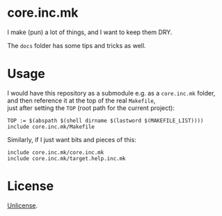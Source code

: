 # core.inc.mk

I make (pun) a lot of things, and I want to keep them DRY.

The `docs` folder has some tips and tricks as well.

# Usage

I would have this repository as a submodule e.g. as a `core.inc.mk` folder,  
and then reference it at the top of the real `Makefile`,  
just after setting the `TOP` (root path for the current project):

```make
TOP := $(abspath $(shell dirname $(lastword $(MAKEFILE_LIST))))
include core.inc.mk/Makefile
```

Similarly, if I just want bits and pieces of this:

```make
include core.inc.mk/core.inc.mk
include core.inc.mk/target.help.inc.mk
```

# License

[Unlicense](LICENSE).
